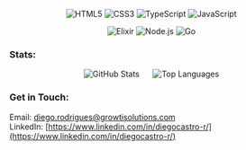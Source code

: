 <p align="center">
  <img src="https://img.shields.io/badge/html5-%23E34F26.svg?style=for-the-badge&logo=html5&logoColor=white" alt="HTML5">
  <img src="https://img.shields.io/badge/css3-%231572B6.svg?style=for-the-badge&logo=css3&logoColor=white" alt="CSS3">
  <img src="https://img.shields.io/badge/typescript-%23007ACC.svg?style=for-the-badge&logo=typescript&logoColor=white" alt="TypeScript">
  <img src="https://img.shields.io/badge/javascript-%23323330.svg?style=for-the-badge&logo=javascript&logoColor=%23F7DF1E" alt="JavaScript">
</p>

<p align="center">
  <img src="https://img.shields.io/badge/elixir-%234B275F.svg?style=for-the-badge&logo=elixir&logoColor=white" alt="Elixir">
  <img src="https://img.shields.io/badge/node.js-6DA55F?style=for-the-badge&logo=node.js&logoColor=white" alt="Node.js">
  <img src="https://img.shields.io/badge/go-%2300ADD8.svg?style=for-the-badge&logo=go&logoColor=white" alt="Go">
</p>

### Stats:

<p align="center">
  <img src="https://github-readme-stats.vercel.app/api?username=DiegoCastro-R&show_icons=true&theme=dark" alt="GitHub Stats">
  &nbsp;&nbsp;&nbsp;&nbsp;
  <img src="https://github-readme-stats.vercel.app/api/top-langs/?username=DiegoCastro-R&theme=dark" alt="Top Languages">
</p>

### Get in Touch:

Email: diego.rodrigues@growtisolutions.com  
LinkedIn: [https://www.linkedin.com/in/diegocastro-r/](https://www.linkedin.com/in/diegocastro-r/)
